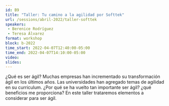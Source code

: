 ```yaml
---
id: B9
title: "Taller: Tu camino a la agilidad por Softtek"
url: /sessions/abril-2022/taller-softtek
speakers:
 - Berenice Rodríguez 
 - Teresa Álvarez 
format: workshop
block: b-2022
time_start: 2022-04-07T12:40:00-05:00
time_end: 2022-04-07T14:10:00-05:00
video:
slides:
---
```


¿Qué es ser ágil? Muchas empresas han incrementado su transformación ágil en los últimos años. Las universidades han agregado temas de agilidad en su curriculum. ¿Por qué se ha vuelto tan importante ser ágil? ¿qué beneficios me proporciona? En este taller trataremos elementos a considerar para ser ágil.